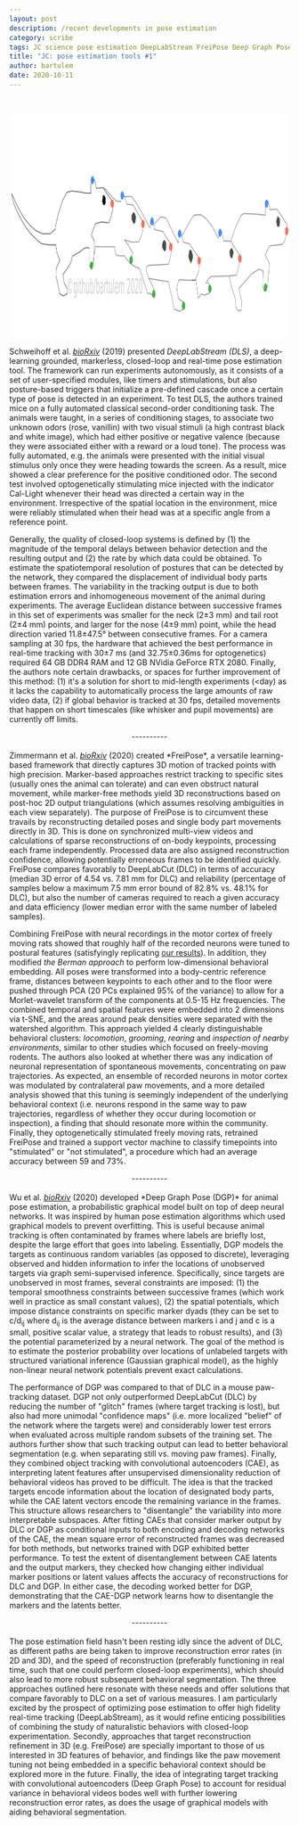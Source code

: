 ```yaml
---
layout: post
description: /recent developments in pose estimation
category: scribe
tags: JC science pose estimation DeepLabStream FreiPose Deep Graph Pose
title: "JC: pose estimation tools #1"
author: bartulem
date: 2020-10-11
---
```

<br/>
<p class="text-center">
  <img class="img-custom" alt="pe1" src="/img/pose-estimation-1.png" height="400" width="700"/>
</p>

Schweihoff et al. <a target="_blank" href="https://www.biorxiv.org/content/10.1101/2019.12.20.884478v1"><em>bioRxiv</em></a> (2019) presented *DeepLabStream (DLS)*, a deep-learning grounded, markerless, closed-loop and real-time pose estimation tool. The framework can run experiments autonomously, as it consists of a set of user-specified modules, like timers and stimulations, but also posture-based triggers that initialize a pre-defined cascade once a certain type of pose is detected in an experiment. To test DLS, the authors trained mice on a fully automated classical second-order conditioning task. The animals were taught, in a series of conditioning stages, to associate two unknown odors (rose, vanillin) with two visual stimuli (a high contrast black and white image), which had either positive or negative valence (because they were associated either with a reward or a loud tone). The process was fully automated, e.g. the animals were presented with the initial visual stimulus only once they were heading towards the screen. As a result, mice showed a clear preference for the positive conditioned odor. The second test involved optogenetically stimulating mice injected with the indicator Cal-Light whenever their head was directed a certain way in the environment. Irrespective of the spatial location in the environment, mice were reliably stimulated when their head was at a specific angle from a reference point.

Generally, the quality of closed-loop systems is defined by (1) the magnitude of the temporal delays between behavior detection and the resulting output and (2) the rate by which data could be obtained. To estimate the spatiotemporal resolution of postures that can be detected by the network, they compared the displacement of individual body parts between frames. The variability in the tracking output is due to both estimation errors and inhomogeneous movement of the animal during experiments. The average Euclidean distance between successive frames in this set of experiments was smaller for the neck (2±3 mm) and tail root (2±4 mm) points, and larger for the nose (4±9 mm) point, while the head direction varied 11.8±47.5° between consecutive frames. For a camera sampling at 30 fps, the hardware that achieved the best performance in real-time tracking with 30±7 ms (and 32.75±0.36ms for optogenetics) required 64 GB DDR4 RAM and 12 GB NVidia GeForce RTX 2080. Finally, the authors note certain drawbacks, or spaces for further improvement of this method: (1) it's a solution for short to mid-length experiments (&lt;day) as it lacks the capability to automatically process the large amounts of raw video data, (2) if global behavior is tracked at 30 fps, detailed movements that happen on short timescales (like whisker and pupil movements) are currently off limits.

<center>----------</center>
<br/>
Zimmermann et al. <a target="_blank" href="https://www.biorxiv.org/content/10.1101/2020.02.27.967620v1"><em>bioRxiv</em></a> (2020) created *FreiPose*, a versatile learning-based framework that directly captures 3D motion of tracked points with high precision. Marker-based approaches restrict tracking to specific sites (usually ones the animal can tolerate) and can even obstruct natural movement, while marker-free methods yield 3D reconstructions based on post-hoc 2D output triangulations (which assumes resolving ambiguities in each view separately). The purpose of FreiPose is to circumvent these travails by reconstructing detailed poses and single body part movements directly in 3D. This is done on synchronized multi-view videos and calculations of sparse reconstructions of on-body keypoints, processing each frame independently. Processed data are also assigned reconstruction confidence, allowing potentially erroneous frames to be identified quickly. FreiPose compares favorably to DeepLabCut (DLC) in terms of accuracy (median 3D error of 4.54 vs. 7.81 mm for DLC) and reliability (percentage of samples below a maximum 7.5 mm error bound of 82.8% vs. 48.1% for DLC), but also the number of cameras required to reach a given accuracy and data efficiency (lower median error with the same number of labeled samples).

Combining FreiPose with neural recordings in the motor cortex of freely moving rats showed that roughly half of the recorded neurons were tuned to postural features (satisfyingly replicating <a target="_blank" href="https://science.sciencemag.org/content/362/6414/584">our results</a>). In addition, they modified *the Berman approach* to perform low-dimensional behavioral embedding. All poses were transformed into a body-centric reference frame, distances between keypoints to each other and to the floor were pushed through PCA (20 PCs explained 95% of the variance) to allow for a Morlet-wavelet transform of the components at 0.5-15 Hz frequencies. The combined temporal and spatial features were embedded into 2 dimensions via t-SNE, and the areas around peak densities were separated with the watershed algorithm. This approach yielded 4 clearly distinguishable behavioral clusters: *locomotion*, *grooming*, *rearing* and *inspection of nearby environments*, similar to other studies which focused on freely-moving rodents. The authors also looked at whether there was any indication of neuronal representation of spontaneous movements, concentrating on paw trajectories. As expected, an ensemble of recorded neurons in motor cortex was modulated by contralateral paw movements, and a more detailed analysis showed that this tuning is seemingly independent of the underlying behavioral context (i.e. neurons respond in the same way to paw trajectories, regardless of whether they occur during locomotion or inspection), a finding that should resonate more within the community. Finally, they optogenetically stimulated freely moving rats, retrained FreiPose and trained a support vector machine to classify timepoints into "stimulated" or "not stimulated", a procedure which had an average accuracy between 59 and 73%.

<center>----------</center>
<br/>
Wu et al. <a target="_blank" href="https://www.biorxiv.org/content/10.1101/2020.08.20.259705v1"><em>bioRxiv</em></a> (2020) developed *Deep Graph Pose (DGP)* for animal pose estimation, a probabilistic graphical model built on top of deep neural networks. It was inspired by human pose estimation algorithms which used graphical models to prevent overfitting. This is useful because animal tracking is often contaminated by frames where labels are briefly lost, despite the large effort that goes into labeling. Essentially, DGP models the targets as continuous random variables (as opposed to discrete), leveraging observed and hidden information to infer the locations of unobserved targets via graph semi-supervised inference. Specifically, since targets are unobserved in most frames, several constraints are imposed: (1) the temporal smoothness constraints between successive frames (which work well in practice as small constant values), (2) the spatial potentials, which impose distance constraints on specific marker dyads (they can be set to c/d<sub>ij</sub> where d<sub>ij</sub> is the average distance between markers i and j and c is a small, positive scalar value, a strategy that leads to robust results), and (3) the potential parameterized by a neural network. The goal of the method is to estimate the posterior probability over locations of unlabeled targets with structured variational inference (Gaussian graphical model), as the highly non-linear neural network potentials prevent exact calculations.

The performance of DGP was compared to that of DLC in a mouse paw-tracking dataset. DGP not only outperformed DeepLabCut (DLC) by reducing the number of "glitch" frames (where target tracking is lost), but also had more unimodal "confidence maps" (i.e. more localized "belief" of the network where the targets were) and considerably lower test errors when evaluated across multiple random subsets of the training set. The authors further show that such tracking output can lead to better behavioral segmentation (e.g. when separating still vs. moving paw frames). Finally, they combined object tracking with convolutional autoencoders (CAE), as interpreting latent features after unsupervised dimensionality reduction of behavioral videos has proved to be difficult. The idea is that the tracked targets encode information about the location of designated body parts, while the CAE latent vectors encode the remaining variance in the frames. This structure allows researchers to "disentangle" the variability into more interpretable subspaces. After fitting CAEs that consider marker output by DLC or DGP as conditional inputs to both encoding and decoding networks of the CAE, the mean square error of reconstructed frames was decreased for both methods, but networks trained with DGP exhibited better performance. To test the extent of disentanglement between CAE latents and the output markers, they checked how changing either individual marker positions or latent values affects the accuracy of reconstructions for DLC and DGP. In either case, the decoding worked better for DGP, demonstrating that the CAE-DGP network learns how to disentangle the markers and the latents better.

<center>----------</center>
<br/>
The pose estimation field hasn't been resting idly since the advent of DLC, as different paths are being taken to improve reconstruction error rates (in 2D and 3D), and the speed of reconstruction (preferably functioning in real time, such that one could perform closed-loop experiments), which should also lead to more robust subsequent behavioral segmentation. The three approaches outlined here resonate with these needs and offer solutions that compare favorably to DLC on a set of various measures. I am particularly excited by the prospect of optimizing pose estimation to offer high fidelity real-time tracking (DeepLabStream), as it would refine enticing possibilities of combining the study of naturalistic behaviors with closed-loop experimentation. Secondly, approaches that target reconstruction refinement in 3D (e.g. FreiPose) are specially important to those of us interested in 3D features of behavior, and findings like the paw movement tuning not being embedded in a specific behavioral context should be explored more in the future. Finally, the idea of integrating target tracking with convolutional autoencoders (Deep Graph Pose) to account for residual variance in behavioral videos bodes well with further lowering reconstruction error rates, as does the usage of graphical models with aiding behavioral segmentation.

